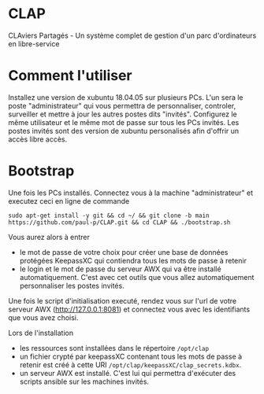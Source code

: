 # CLAP
CLAviers Partagés - Un système complet de gestion d'un parc d'ordinateurs en libre-service

# Comment l'utiliser
Installez une version de xubuntu 18.04.05 sur plusieurs PCs.
L'un sera le poste "administrateur" qui vous permettra de personnaliser, controler, surveiller et mettre à jour les autres postes dits "invités".
Configurez le même utilisateur et le même mot de passe sur tous les PCs invités.
Les postes invités sont des version de xubuntu personalisés afin d'offrir un accès libre accès.

# Bootstrap
Une fois les PCs installés. Connectez vous à la machine "administrateur" et executez ceci en ligne de commande
```
sudo apt-get install -y git && cd ~/ && git clone -b main https://github.com/paul-p/CLAP.git && cd CLAP && ./bootstrap.sh
```
Vous aurez alors à entrer
* le mot de passe de votre choix pour créer une base de données protégées KeepassXC qui contiendra tous les mots de passe à retenir
* le login et le mot de passe du serveur AWX qui va être installé automatiquement. C'est avec cet outils que vous allez automatiquement personnaliser les postes invités.

Une fois le script d'initialisation executé, rendez vous sur l'url de votre serveur AWX (http://127.0.0.1:8081) et connectez vous avec les identifiants que vous avez choisi.

Lors de l'installation
* les ressources sont installées dans le répertoire `/opt/clap`
* un fichier crypté par keepassXC contenant tous les mots de passe à retenir est créé à cette URI `/opt/clap/keepassXC/clap_secrets.kdbx`.
* un serveur AWX est installé. C'est lui qui permettra d'exécuter des scripts ansible sur les machines invités.